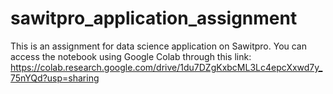 # sawitpro_application_assignment
This is an assignment for data science application on Sawitpro. You can access the notebook using Google Colab through this link: https://colab.research.google.com/drive/1du7DZgKxbcML3Lc4epcXxwd7y_75nYQd?usp=sharing
